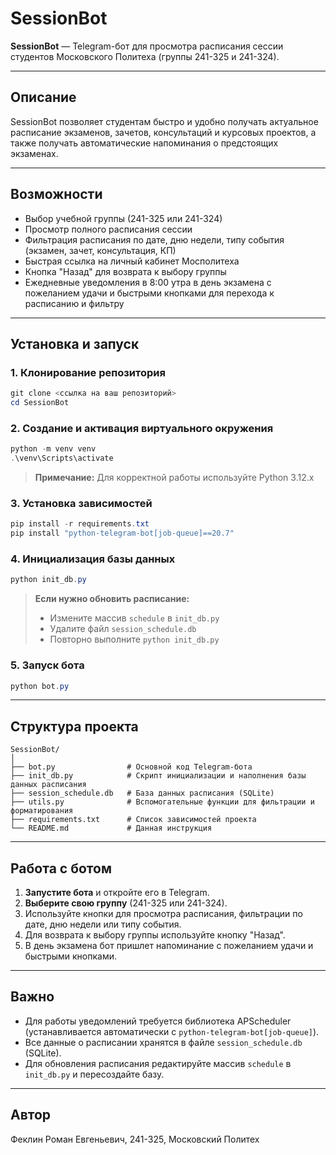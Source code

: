 # SessionBot

**SessionBot** — Telegram-бот для просмотра расписания сессии студентов Московского Политеха (группы 241-325 и 241-324).

---

## Описание

SessionBot позволяет студентам быстро и удобно получать актуальное расписание экзаменов, зачетов, консультаций и курсовых проектов, а также получать автоматические напоминания о предстоящих экзаменах.

---

## Возможности

- Выбор учебной группы (241-325 или 241-324)
- Просмотр полного расписания сессии
- Фильтрация расписания по дате, дню недели, типу события (экзамен, зачет, консультация, КП)
- Быстрая ссылка на личный кабинет Мосполитеха
- Кнопка "Назад" для возврата к выбору группы
- Ежедневные уведомления в 8:00 утра в день экзамена с пожеланием удачи и быстрыми кнопками для перехода к расписанию и фильтру

---

## Установка и запуск

### 1. Клонирование репозитория

```powershell
git clone <ссылка на ваш репозиторий>
cd SessionBot
```

### 2. Создание и активация виртуального окружения

```powershell
python -m venv venv
.\venv\Scripts\activate
```
> **Примечание:** Для корректной работы используйте Python 3.12.x

### 3. Установка зависимостей

```powershell
pip install -r requirements.txt
pip install "python-telegram-bot[job-queue]==20.7"
```

### 4. Инициализация базы данных

```powershell
python init_db.py
```
> **Если нужно обновить расписание:**  
> - Измените массив `schedule` в `init_db.py`  
> - Удалите файл `session_schedule.db`  
> - Повторно выполните `python init_db.py`

### 5. Запуск бота

```powershell
python bot.py
```

---

## Структура проекта

```
SessionBot/
│
├── bot.py                # Основной код Telegram-бота
├── init_db.py            # Скрипт инициализации и наполнения базы данных расписания
├── session_schedule.db   # База данных расписания (SQLite)
├── utils.py              # Вспомогательные функции для фильтрации и форматирования
├── requirements.txt      # Список зависимостей проекта
└── README.md             # Данная инструкция
```

---

## Работа с ботом

1. **Запустите бота** и откройте его в Telegram.
2. **Выберите свою группу** (241-325 или 241-324).
3. Используйте кнопки для просмотра расписания, фильтрации по дате, дню недели или типу события.
4. Для возврата к выбору группы используйте кнопку "Назад".
5. В день экзамена бот пришлет напоминание с пожеланием удачи и быстрыми кнопками.

---

## Важно

- Для работы уведомлений требуется библиотека APScheduler (устанавливается автоматически с `python-telegram-bot[job-queue]`).
- Все данные о расписании хранятся в файле `session_schedule.db` (SQLite).
- Для обновления расписания редактируйте массив `schedule` в `init_db.py` и пересоздайте базу.

---

## Автор

Феклин Роман Евгеньевич, 241-325, Московский Политех 